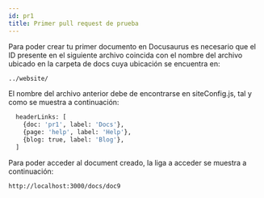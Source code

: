```yaml
---
id: pr1
title: Primer pull request de prueba
---
```


Para poder crear tu primer documento en Docusaurus es necesario que el ID presente en el siguiente archivo coincida con el nombre del archivo ubicado en la carpeta de docs cuya ubicación se encuentra en:

```sh
../website/
```

El nombre del archivo anterior debe de encontrarse en siteConfig.js, tal y como se muestra a continuación: 

```sh
  headerLinks: [
    {doc: 'pr1', label: 'Docs'},
    {page: 'help', label: 'Help'},
    {blog: true, label: 'Blog'},
  ]
```

Para poder acceder al document creado, la liga a acceder se muestra a continuación: 
```sh
http://localhost:3000/docs/doc9
```
